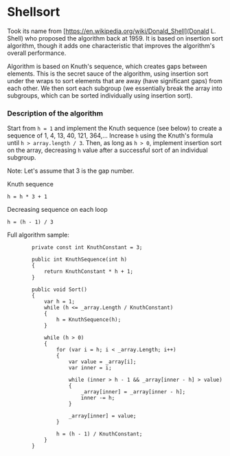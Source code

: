 # Shellsort

Took its name from [https://en.wikipedia.org/wiki/Donald_Shell](Donald L. Shell) who proposed the algorithm back at 1959.
It is based on insertion sort algorithm, though it adds one characteristic that improves the algorithm's overall performance.

Algorithm is based on Knuth's sequence, which creates gaps between elements. This is the secret sauce of the algorithm, using insertion sort
under the wraps to sort elements that are away (have significant gaps) from each other. We then sort each subgroup (we essentially break the array into subgroups, which can be sorted individually using insertion sort).

### Description of the algorithm
Start from `h = 1` and implement the Knuth sequence (see below) to create a sequence of 1, 4, 13, 40, 121, 364,...
Increase `h` using the Knuth's formula until `h > array.length / 3`.
Then, as long as  `h > 0`, implement insertion sort on the array, decreasing `h` value after a successful sort of an individual subgroup.

Note: Let's assume that 3 is the gap number.

Knuth sequence
```
h = h * 3 + 1
```

Decreasing sequence on each loop
```
h = (h - 1) / 3
```

Full algorithm sample:
```
        private const int KnuthConstant = 3;

        public int KnuthSequence(int h)
        {
            return KnuthConstant * h + 1;
        }

        public void Sort()
        {
            var h = 1;
            while (h <= _array.Length / KnuthConstant)
            {
                h = KnuthSequence(h);
            }

            while (h > 0)
            {
                for (var i = h; i < _array.Length; i++)
                {
                    var value = _array[i];
                    var inner = i;

                    while (inner > h - 1 && _array[inner - h] > value)
                    {
                        _array[inner] = _array[inner - h];
                        inner -= h;
                    }

                    _array[inner] = value;
                }

                h = (h - 1) / KnuthConstant;
            }
        }
```